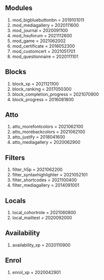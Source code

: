 ## Modules

1. mod_bigbluebuttonbn = 2019101011
1. mod_mediagallery = 2020111600
1. mod_journal = 2020091100
1. mod_hsuforum = 2021112600
1. mod_game = 2021062002
1. mod_certificate = 2016052300
1. mod_customcert = 2021051701
1. mod_questionnaire = 2020111101

## Blocks

1. block_xp = 2021121100
1. block_ranking = 2017050300
1. block_completion_progress = 2021070900
1. block_progress = 2016081800

## Atto

1. atto_morefontcolors = 2021062100
1. atto_morebackcolors = 2021062100
1. atto_justify = 2018041600
1. atto_mediagallery = 2020062900

## Filters

1. filter_h5p = 2021062200
1. filter_syntaxhighlighter = 2021052101
1. filter_shortcodes = 2021100400
1. filter_mediagallery = 2014091001

## Locals

1. local_cohortrole = 2021060800
1. local_mailtest = 2020092000

## Availability

1. availability_xp = 2020110900

## Enrol
1. enrol_xp = 2020042901
